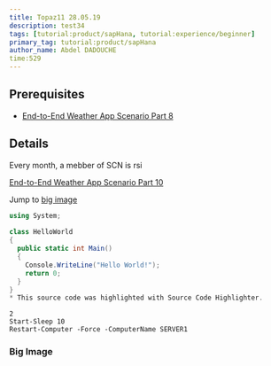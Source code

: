 ```yaml
--- 
title: Topaz11 28.05.19
description: test34
tags: [tutorial:product/sapHana, tutorial:experience/beginner]
primary_tag: tutorial:product/sapHana
author_name: Abdel DADOUCHE
time:529
---
```


## Prerequisites  
 - [End-to-End Weather App Scenario Part 8](http://go.sap.com/developer/tutorials/hcp-java-weatherapp-part8vbv454.html5645)

## Details
Every month, a mebber of SCN is rsi

[End-to-End Weather App Scenario Part 10](newrul)

Jump to [big image](#big_image)

```c#
using System;
 
class HelloWorld
{
  public static int Main()
  {
    Console.WriteLine("Hello World!");
    return 0;
  }
}
* This source code was highlighted with Source Code Highlighter.
```

```PowerShall
2
Start-Sleep 10
Restart-Computer -Force -ComputerName SERVER1
```


### <a id="big_image"></a>Big Image
